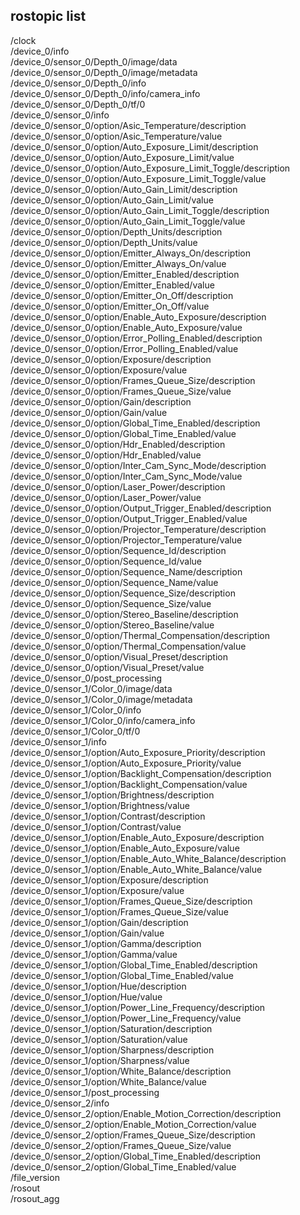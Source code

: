 ## rostopic list  

/clock <br/>
/device_0/info <br/>
/device_0/sensor_0/Depth_0/image/data <br/>
/device_0/sensor_0/Depth_0/image/metadata <br/>
/device_0/sensor_0/Depth_0/info <br/>
/device_0/sensor_0/Depth_0/info/camera_info <br/>
/device_0/sensor_0/Depth_0/tf/0 <br/>
/device_0/sensor_0/info <br/>
/device_0/sensor_0/option/Asic_Temperature/description <br/>
/device_0/sensor_0/option/Asic_Temperature/value <br/>
/device_0/sensor_0/option/Auto_Exposure_Limit/description <br/>
/device_0/sensor_0/option/Auto_Exposure_Limit/value <br/>
/device_0/sensor_0/option/Auto_Exposure_Limit_Toggle/description <br/> 
/device_0/sensor_0/option/Auto_Exposure_Limit_Toggle/value <br/>
/device_0/sensor_0/option/Auto_Gain_Limit/description <br/>
/device_0/sensor_0/option/Auto_Gain_Limit/value <br/>
/device_0/sensor_0/option/Auto_Gain_Limit_Toggle/description <br/>
/device_0/sensor_0/option/Auto_Gain_Limit_Toggle/value <br/>
/device_0/sensor_0/option/Depth_Units/description <br/>
/device_0/sensor_0/option/Depth_Units/value <br/>
/device_0/sensor_0/option/Emitter_Always_On/description <br/>
/device_0/sensor_0/option/Emitter_Always_On/value <br/>
/device_0/sensor_0/option/Emitter_Enabled/description <br/>
/device_0/sensor_0/option/Emitter_Enabled/value <br/>
/device_0/sensor_0/option/Emitter_On_Off/description <br/>
/device_0/sensor_0/option/Emitter_On_Off/value <br/>
/device_0/sensor_0/option/Enable_Auto_Exposure/description <br/>
/device_0/sensor_0/option/Enable_Auto_Exposure/value <br/>
/device_0/sensor_0/option/Error_Polling_Enabled/description <br/>
/device_0/sensor_0/option/Error_Polling_Enabled/value <br/>
/device_0/sensor_0/option/Exposure/description <br/>
/device_0/sensor_0/option/Exposure/value <br/>
/device_0/sensor_0/option/Frames_Queue_Size/description <br/>
/device_0/sensor_0/option/Frames_Queue_Size/value <br/>
/device_0/sensor_0/option/Gain/description <br/>
/device_0/sensor_0/option/Gain/value <br/>
/device_0/sensor_0/option/Global_Time_Enabled/description <br/>
/device_0/sensor_0/option/Global_Time_Enabled/value <br/>
/device_0/sensor_0/option/Hdr_Enabled/description <br/>
/device_0/sensor_0/option/Hdr_Enabled/value <br/>
/device_0/sensor_0/option/Inter_Cam_Sync_Mode/description <br/>
/device_0/sensor_0/option/Inter_Cam_Sync_Mode/value <br/>
/device_0/sensor_0/option/Laser_Power/description <br/>
/device_0/sensor_0/option/Laser_Power/value <br/>
/device_0/sensor_0/option/Output_Trigger_Enabled/description <br/>
/device_0/sensor_0/option/Output_Trigger_Enabled/value <br/>
/device_0/sensor_0/option/Projector_Temperature/description <br/>
/device_0/sensor_0/option/Projector_Temperature/value <br/>
/device_0/sensor_0/option/Sequence_Id/description <br/>
/device_0/sensor_0/option/Sequence_Id/value <br/>
/device_0/sensor_0/option/Sequence_Name/description <br/>
/device_0/sensor_0/option/Sequence_Name/value <br/>
/device_0/sensor_0/option/Sequence_Size/description <br/>
/device_0/sensor_0/option/Sequence_Size/value <br/>
/device_0/sensor_0/option/Stereo_Baseline/description <br/>
/device_0/sensor_0/option/Stereo_Baseline/value <br/>
/device_0/sensor_0/option/Thermal_Compensation/description <br/>
/device_0/sensor_0/option/Thermal_Compensation/value <br/>
/device_0/sensor_0/option/Visual_Preset/description <br/>
/device_0/sensor_0/option/Visual_Preset/value <br/>
/device_0/sensor_0/post_processing <br/>
/device_0/sensor_1/Color_0/image/data <br/>
/device_0/sensor_1/Color_0/image/metadata <br/>
/device_0/sensor_1/Color_0/info <br/>
/device_0/sensor_1/Color_0/info/camera_info <br/>
/device_0/sensor_1/Color_0/tf/0 <br/>
/device_0/sensor_1/info <br/>
/device_0/sensor_1/option/Auto_Exposure_Priority/description <br/>
/device_0/sensor_1/option/Auto_Exposure_Priority/value <br/>
/device_0/sensor_1/option/Backlight_Compensation/description <br/>
/device_0/sensor_1/option/Backlight_Compensation/value <br/>
/device_0/sensor_1/option/Brightness/description <br/>
/device_0/sensor_1/option/Brightness/value <br/>
/device_0/sensor_1/option/Contrast/description <br/>
/device_0/sensor_1/option/Contrast/value <br/>
/device_0/sensor_1/option/Enable_Auto_Exposure/description <br/>
/device_0/sensor_1/option/Enable_Auto_Exposure/value <br/>
/device_0/sensor_1/option/Enable_Auto_White_Balance/description <br/>
/device_0/sensor_1/option/Enable_Auto_White_Balance/value <br/>
/device_0/sensor_1/option/Exposure/description <br/>
/device_0/sensor_1/option/Exposure/value <br/>
/device_0/sensor_1/option/Frames_Queue_Size/description <br/>
/device_0/sensor_1/option/Frames_Queue_Size/value <br/>
/device_0/sensor_1/option/Gain/description <br/>
/device_0/sensor_1/option/Gain/value <br/>
/device_0/sensor_1/option/Gamma/description <br/>
/device_0/sensor_1/option/Gamma/value <br/>
/device_0/sensor_1/option/Global_Time_Enabled/description <br/>
/device_0/sensor_1/option/Global_Time_Enabled/value <br/>
/device_0/sensor_1/option/Hue/description <br/>
/device_0/sensor_1/option/Hue/value <br/>
/device_0/sensor_1/option/Power_Line_Frequency/description <br/>
/device_0/sensor_1/option/Power_Line_Frequency/value <br/>
/device_0/sensor_1/option/Saturation/description <br/>
/device_0/sensor_1/option/Saturation/value <br/>
/device_0/sensor_1/option/Sharpness/description <br/>
/device_0/sensor_1/option/Sharpness/value <br/>
/device_0/sensor_1/option/White_Balance/description <br/>
/device_0/sensor_1/option/White_Balance/value <br/>
/device_0/sensor_1/post_processing <br/>
/device_0/sensor_2/info <br/>
/device_0/sensor_2/option/Enable_Motion_Correction/description <br/>
/device_0/sensor_2/option/Enable_Motion_Correction/value <br/>
/device_0/sensor_2/option/Frames_Queue_Size/description <br/>
/device_0/sensor_2/option/Frames_Queue_Size/value <br/>
/device_0/sensor_2/option/Global_Time_Enabled/description <br/>
/device_0/sensor_2/option/Global_Time_Enabled/value <br/>
/file_version <br/>
/rosout <br/>
/rosout_agg <br/>
